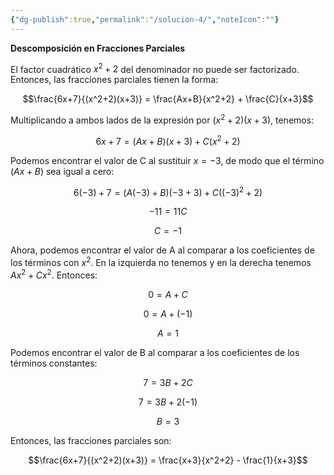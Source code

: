 ```yaml
---
{"dg-publish":true,"permalink":"/solucion-4/","noteIcon":""}
---
```



**Descomposición en Fracciones Parciales**

El factor cuadrático $x^2+2$ del denominador no puede ser factorizado. Entonces, las fracciones parciales tienen la forma:

$$\frac{6x+7}{(x^2+2)(x+3)} = \frac{Ax+B}{x^2+2} + \frac{C}{x+3}$$

Multiplicando a ambos lados de la expresión por $(x^2+2)(x+3)$, tenemos:

$$6x+7=(Ax+B)(x+3)+C(x^2+2)$$

Podemos encontrar el valor de C al sustituir $x=-3$, de modo que el término $(Ax+B)$ sea igual a cero:

$$6(-3)+7=(A(-3)+B)(-3+3)+C((-3)^2+2)$$

$$-11=11C$$

$$C=-1$$

Ahora, podemos encontrar el valor de A al comparar a los coeficientes de los términos con $x^2$. En la izquierda no tenemos y en la derecha tenemos $Ax^2+Cx^2$. Entonces:

$$0=A+C$$

$$0=A+(-1)$$

$$A=1$$

Podemos encontrar el valor de B al comparar a los coeficientes de los términos constantes:

$$7=3B+2C$$

$$7=3B+2(-1)$$

$$B=3$$

Entonces, las fracciones parciales son:

$$\frac{6x+7}{(x^2+2)(x+3)} = \frac{x+3}{x^2+2} - \frac{1}{x+3}$$

